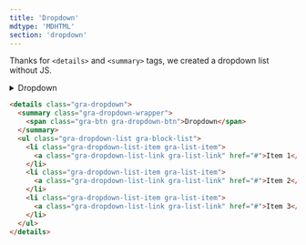 ```yaml
---
title: 'Dropdown'
mdtype: 'MDHTML'
section: 'dropdown'
---
```


Thanks for `<details>` and `<summary>` tags, we created a dropdown list without JS.

<div class="gra-doc-s-wrapper">
  <details class="gra-dropdown">
    <summary class="gra-dropdown-wrapper">
      <span class="gra-btn gra-dropdown-btn">Dropdown</span>
    </summary>
    <ul class="gra-dropdown-list gra-block-list">
      <li class="gra-dropdown-list-item gra-list-item">
        <a class="gra-dropdown-list-link gra-list-link" href="#">Item 1</a>
      </li>
      <li class="gra-dropdown-list-item gra-list-item">
        <a class="gra-dropdown-list-link gra-list-link" href="#">Item 2</a>
      </li>
      <li class="gra-dropdown-list-item gra-list-item">
        <a class="gra-dropdown-list-link gra-list-link" href="#">Item 3</a>
      </li>
    </ul>
  </details>
</div>

```html
<details class="gra-dropdown">
  <summary class="gra-dropdown-wrapper">
    <span class="gra-btn gra-dropdown-btn">Dropdown</span>
  </summary>
  <ul class="gra-dropdown-list gra-block-list">
    <li class="gra-dropdown-list-item gra-list-item">
      <a class="gra-dropdown-list-link gra-list-link" href="#">Item 1</a>
    </li>
    <li class="gra-dropdown-list-item gra-list-item">
      <a class="gra-dropdown-list-link gra-list-link" href="#">Item 2</a>
    </li>
    <li class="gra-dropdown-list-item gra-list-item">
      <a class="gra-dropdown-list-link gra-list-link" href="#">Item 3</a>
    </li>
  </ul>
</details>
```